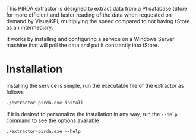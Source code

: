 This PIRDA extractor is designed to extract data from a PI database tStore for more efficient and faster reading of the data when requested on-demand by VisualKPI, multiplying the speed compared to not having tStore as an intermediary.

It works by installing and configuring a service on a Windows Server machine that will poll the data and put it constantly into tStore.

# Installation

Installing the service is simple, run the executable file of the extractor as follows
```cmd
./extractor-pirda.exe install
```

If it is desired to personalize the installation in any way, run the `--help` command to see the options available
```
./extractor-pirda.exe --help
```